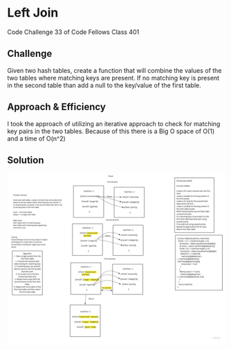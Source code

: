 # Left Join
Code Challenge 33 of Code Fellows Class 401

## Challenge
Given two hash tables, create a function that will combine the values of the two tables where matching keys are present. If no matching key is present in the second table than add a null to the key/value of the first table.
## Approach & Efficiency
I took the approach of utilizing an iterative approach to check for matching key pairs in the two tables. Because of this there is a Big O space of O(1) and a time of O(n^2)

## Solution
![](../../assets/codeChallenge33.jpg)